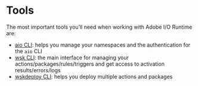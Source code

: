 # Tools

The most important tools you&rsquo;ll need when working with Adobe I/O Runtime are:

- [aio CLI](cli-install.md): helps you manage your namespaces and the authentication for the `aio` CLI
- [wsk CLI](wsk-install.md): the main interface for managing your actions/packages/rules/triggers and get access to activation results/errors/logs
- [wskdeploy CLI](wskdeploy-install.md): helps you deploy multiple actions and packages